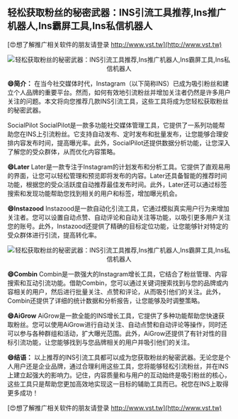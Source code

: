 ## **轻松获取粉丝的秘密武器：INS引流工具推荐,Ins推广机器人,Ins霸屏工具,Ins私信机器人**

[😍想了解推广相关软件的朋友请登录 http://www.vst.tw](http://www.vst.tw)

 <center><img src="https://vst.tw/MP4/tuiguang/png/0.png" alt="轻松获取粉丝的秘密武器：INS引流工具推荐,Ins推广机器人,Ins霸屏工具,Ins私信机器人"></center>

**😄简介：**
在当今社交媒体时代，Instagram（以下简称INS）已成为吸引粉丝和建立个人品牌的重要平台。然而，如何有效地引流粉丝并增加关注者仍然是许多用户关注的问题。本文将向您推荐几款INS引流工具，这些工具将成为您轻松获取粉丝的秘密武器。

SocialPilot
SocialPilot是一款多功能社交媒体管理工具，它提供了一系列功能帮助您在INS上引流粉丝。它支持自动发布、定时发布和批量发布，让您能够合理安排内容发布时间，提高曝光率。此外，SocialPilot还提供数据分析功能，让您深入了解您的受众群体，从而优化内容策略。

**😄Later**
Later是一款专注于Instagram的计划发布和分析工具。它提供了直观易用的界面，让您可以轻松管理和预览即将发布的内容。Later还具备智能的推荐时间功能，根据您的受众活跃度自动推荐最佳发布时间。此外，Later还可以通过标签搜索和发现功能帮助您找到相关的用户和标签，增加曝光机会。

**😄Instazood**
Instazood是一款自动化引流工具，它通过模拟真实用户行为来增加关注者。您可以设置自动点赞、自动评论和自动关注等功能，以吸引更多用户关注您的账号。此外，Instazood还提供了精确的目标定位功能，让您能够针对特定的受众群体进行引流，提高转化率。

 <center><img src="https://vst.tw/MP4/tuiguang/png/2.png" alt="轻松获取粉丝的秘密武器：INS引流工具推荐,Ins推广机器人,Ins霸屏工具,Ins私信机器人"></center>

**😄Combin**
Combin是一款强大的Instagram增长工具，它结合了粉丝管理、内容搜索和互动引流功能。借助Combin，您可以通过关键词搜索找到与您的品牌或内容相关的用户，然后进行批量关注、点赞和评论，从而吸引他们的关注。此外，Combin还提供了详细的统计数据和分析报告，让您能够及时调整策略。

**😄AiGrow**
AiGrow是一款全能的INS增长工具，它提供了多种功能帮助您快速获取粉丝。您可以使用AiGrow进行自动关注、自动点赞和自动评论等操作，同时还可以参与各种群组和活动，扩大曝光范围。此外，AiGrow还提供了有针对性的目标引流功能，让您能够找到与您品牌相关的用户并吸引他们的关注。

**😄结语：**
以上推荐的INS引流工具都可以成为您获取粉丝的秘密武器。无论您是个人用户还是企业品牌，通过合理利用这些工具，您将能够轻松引流粉丝，并在INS上建立起强大的影响力。记住，内容质量和与用户的互动始终是吸引粉丝的核心，这些工具只是帮助您更加高效地实现这一目标的辅助工具而已。祝您在INS上取得更多成功！

[😍想了解推广相关软件的朋友请登录 http://www.vst.tw](http://www.vst.tw)



